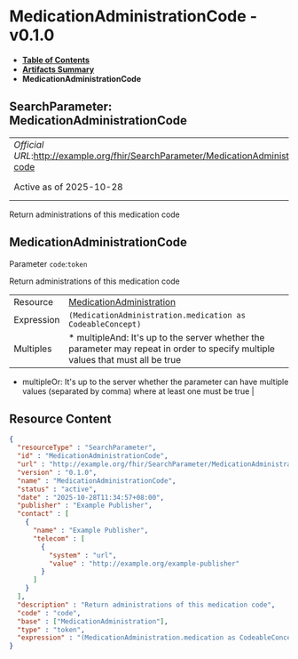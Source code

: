 # MedicationAdministrationCode - v0.1.0

* [**Table of Contents**](toc.md)
* [**Artifacts Summary**](artifacts.md)
* **MedicationAdministrationCode**

## SearchParameter: MedicationAdministrationCode 

| | |
| :--- | :--- |
| *Official URL*:http://example.org/fhir/SearchParameter/MedicationAdministration-code | *Version*:0.1.0 |
| Active as of 2025-10-28 | *Computable Name*:MedicationAdministrationCode |

 
Return administrations of this medication code 

## MedicationAdministrationCode

Parameter `code`:`token`

Return administrations of this medication code

| | |
| :--- | :--- |
| Resource | [MedicationAdministration](http://hl7.org/fhir/R4/medicationadministration.html) |
| Expression | `(MedicationAdministration.​medication as CodeableConcept)` |
| Multiples | * multipleAnd: It's up to the server whether the parameter may repeat in order to specify multiple values that must all be true
* multipleOr: It's up to the server whether the parameter can have multiple values (separated by comma) where at least one must be true
 |



## Resource Content

```json
{
  "resourceType" : "SearchParameter",
  "id" : "MedicationAdministrationCode",
  "url" : "http://example.org/fhir/SearchParameter/MedicationAdministration-code",
  "version" : "0.1.0",
  "name" : "MedicationAdministrationCode",
  "status" : "active",
  "date" : "2025-10-28T11:34:57+08:00",
  "publisher" : "Example Publisher",
  "contact" : [
    {
      "name" : "Example Publisher",
      "telecom" : [
        {
          "system" : "url",
          "value" : "http://example.org/example-publisher"
        }
      ]
    }
  ],
  "description" : "Return administrations of this medication code",
  "code" : "code",
  "base" : ["MedicationAdministration"],
  "type" : "token",
  "expression" : "(MedicationAdministration.​medication as CodeableConcept)"
}

```
